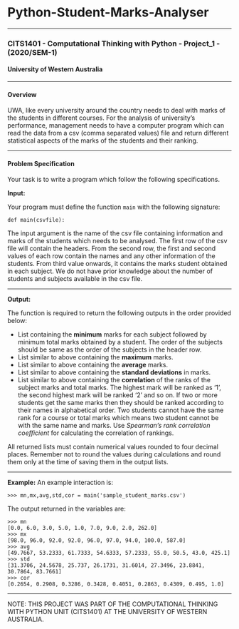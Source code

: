 # Python-Student-Marks-Analyser

---
### CITS1401 - Computational Thinking with Python - Project_1 - (2020/SEM-1)
#### University of Western Australia

---
#### Overview
UWA, like every university around the country needs to deal with marks of the students in different courses. For the analysis of university’s performance, management needs to have a computer program which can read the data from a csv (comma separated values) file and return different statistical aspects of the marks of the students and their ranking.

---
#### Problem Specification
Your task is to write a program which follow the following specifications.

**Input:**

Your program must define the function `main` with the following signature:
~~~
def main(csvfile):
~~~
The input argument is the name of the csv file containing information and marks of the students which needs to be analysed. The first row of the csv file will contain the headers. From the second row, the first and second values of each row contain the names and any other information of the students. From third value onwards, it contains the marks student obtained in each subject. We do not have prior knowledge about the number of students and subjects available in the csv file.

---
**Output:**

The function is required to return the following outputs in the order provided below:

- List containing the **minimum** marks for each subject followed by minimum total marks obtained by a student. The order of the subjects should be same as the order of the subjects in the header row.
- List similar to above containing the **maximum** marks.
- List similar to above containing the **average** marks.
- List similar to above containing the **standard deviations** in marks.
- List similar to above containing the **correlation** of the ranks of the subject marks and total marks. The highest mark will be ranked as ‘1’, the second highest mark will be ranked ‘2’ and so on. If two or more students get the same marks then they should be ranked according to their names in alphabetical order. Two students cannot have the same rank for a course or total marks which means two student cannot be with the same name and marks. Use *Spearman’s rank correlation coefficient* for calculating the correlation of rankings.

All returned lists must contain numerical values rounded to four decimal places.
Remember not to round the values during calculations and round them only at the
time of saving them in the output lists.

---
**Example:**
An example interaction is:
~~~
>>> mn,mx,avg,std,cor = main('sample_student_marks.csv')
~~~
The output returned in the variables are:
~~~
>>> mn
[0.0, 6.0, 3.0, 5.0, 1.0, 7.0, 9.0, 2.0, 262.0]
>>> mx
[98.0, 96.0, 92.0, 92.0, 96.0, 97.0, 94.0, 100.0, 587.0]
>>> avg
[49.7667, 53.2333, 61.7333, 54.6333, 57.2333, 55.0, 50.5, 43.0, 425.1]
>>> std
[31.3706, 24.5678, 25.737, 26.1731, 31.6014, 27.3496, 23.8841, 30.7864, 83.7661]
>>> cor
[0.2654, 0.2908, 0.3286, 0.3428, 0.4051, 0.2863, 0.4309, 0.495, 1.0]
~~~

---
NOTE: THIS PROJECT WAS PART OF THE COMPUTATIONAL THINKING WITH PYTHON  UNIT (CITS1401) AT THE UNIVERSITY OF WESTERN AUSTRALIA.
